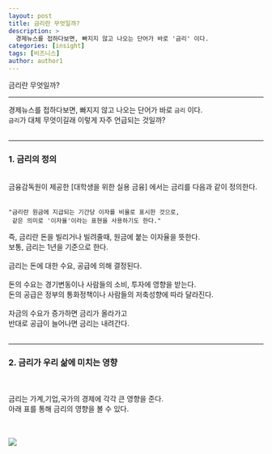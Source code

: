 ```yaml
---
layout: post
title: 금리란 무엇일까?
description: >
  경제뉴스를 접하다보면, 빠지지 않고 나오는 단어가 바로 '금리' 이다.
categories: [insight]
tags: [비즈니스]
author: author1
---
```


금리란 무엇일까? <br>

---

경제뉴스를 접하다보면, 빠지지 않고 나오는 단어가 바로 `금리` 이다. <br>
`금리`가 대체 무엇이길래 이렇게 자주 언급되는 것일까? 
<br><br>

---

### 1. 금리의 정의  

<br>금융감독원이 제공한 [대학생을 위한 실용 금융] 에서는 금리를 다음과 같이 정의한다. <br><br>

```
"금리란 원금에 지급되는 기간당 이자를 비율로 표시한 것으로, 
 같은 의미로 '이자율'이라는 표현을 사용하기도 한다."

``` 

즉, 금리란 돈을 빌리거나 빌려줄때, 원금에 붙는 이자율을 뜻한다. <br>
보통, 금리는 1년을 기준으로 한다.<br><br>금리는 돈에 대한 수요, 공급에 의해 결정된다.<br><br>돈의 수요는 경기변동이나 사람들의 소비, 투자에 영향을 받는다.<br> 돈의 공급은 정부의 통화정책이나 사람들의 저축성향에 따라 달라진다.<br><br>자금의 수요가 증가하면 금리가 올라가고<br>
반대로 공급이 늘어나면 금리는 내려간다.<br><br>

---

### 2. 금리가 우리 삶에 미치는 영향

<br><br>금리는 가계,기업,국가의 경제에 각각 큰 영향을 준다.<br>아래 표를 통해 금리의 영향을 볼 수 있다. <br><br><br>

![](https://images.velog.io/images/datata29/post/fd05463e-c596-4546-af00-c38bbdc51d08/KakaoTalk_Photo_2021-01-13-15-11-42.png)